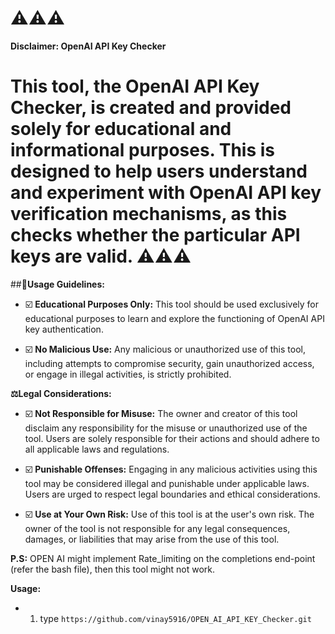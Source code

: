 ⚠️⚠️⚠️
===============
**Disclaimer: OpenAI API Key Checker**

This tool, the OpenAI API Key Checker, is created and provided solely for educational and informational purposes.
This is designed to help users understand and experiment with OpenAI API key verification mechanisms, as this checks whether the particular API keys are valid.
⚠️⚠️⚠️
===============
##**📗Usage Guidelines:**

- ☑️ **Educational Purposes Only:** This tool should be used exclusively for educational purposes to learn and explore the functioning of OpenAI API key authentication.

- ☑️ **No Malicious Use:** Any malicious or unauthorized use of this tool, including attempts to compromise security, gain unauthorized access, or engage in illegal activities, is strictly prohibited.

**⚖️Legal Considerations:**

- ☑️ **Not Responsible for Misuse:** The owner and creator of this tool disclaim any responsibility for the misuse or unauthorized use of the tool. Users are solely responsible for their actions and should adhere to all applicable laws and regulations.

- ☑️ **Punishable Offenses:** Engaging in any malicious activities using this tool may be considered illegal and punishable under applicable laws. Users are urged to respect legal boundaries and ethical considerations.

- ☑️ **Use at Your Own Risk:** Use of this tool is at the user's own risk. The owner of the tool is not responsible for any legal consequences, damages, or liabilities that may arise from the use of this tool.

**P.S:** OPEN AI might implement Rate_limiting on the completions end-point (refer the bash file), then this tool might not work.

**Usage:**

- 1. type `https://github.com/vinay5916/OPEN_AI_API_KEY_Checker.git`
